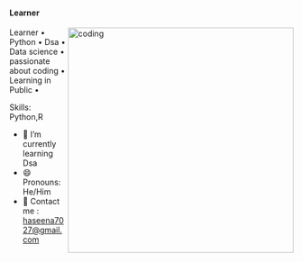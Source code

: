 
#### Learner
<img align="right" alt="coding" width="400" src="https://www.careerguide.com/career/wp-content/uploads/2021/08/Full-Stack-Developer-1.gif">
Learner • Python • Dsa • Data science •
passionate about coding • Learning in Public •

Skills: Python,R

- 🌱 I’m currently learning  Dsa
- 😄 Pronouns: He/Him 
- 📧 Contact me : haseena7027@gmail.com

